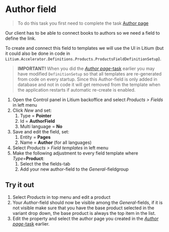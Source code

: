 # Author field

> To do this task you first need to complete the task [Author page](../Author%20page)

Our client has to be able to connect books to authors so we need a field to define the link.

To create and connect this field to templates we will use the UI in Litium (but it could also be done in code in `Litium.Accelerator.Definitions.Products.ProductsFieldDefinitionSetup`).

> **IMPORTANT!** When you did the [_Author page_-task](../Author%20page) earlier you may have modified `DefinitionSetup` so that all templates are re-generated from code on every startup. Since this Author-field is only added in database and not in code it will get removed from the template when the application restarts if automatic re-create is enabled.

1. Open the Control panel in Litium backoffice and select _Products > Fields_ in left menu
1. Click _New_ and set:
   1. Type = **Pointer**
   1. Id = **AuthorField**
   1. Multi language = **No**
1. Save and edit the field, set:
   1. Entity = **Pages**
   1. Name = **Author** (for all languages)
1. Select _Products > Field templates_ in left menu
1. Make the following adjustment to every field template where _Type_=**Product**:
    1. Select the the fields-tab
    1. Add your new author-field to the _General_-fieldgroup

## Try it out

1. Select _Products_ in top menu and edit a product
1. Your _Author_-field should now be visible among the _General_-fields, if it is not visible make sure that you have the base product selected in the variant drop down, the base product is always the top item in the list.
1. Edit the property and select the author page you created in the [_Author page_-task](../Author%20page) earlier.
